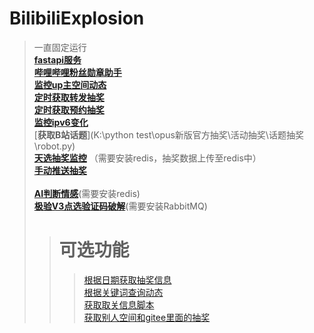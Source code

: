 # BilibiliExplosion

> 一直固定运行\
[__fastapi服务__](fastapi接口/请求代理_ver_database_fastapi.py)\
[__哔哩哔哩粉丝勋章助手__](github/哔哩哔哩粉丝勋章助手/main.py)\
[__监控up主空间动态__](fastapi接口/service/grpc_module/src/监控up动态/bili_dynamic_monitor.py)\
[__定时获取转发抽奖__](fastapi接口/service/opus新版官方抽奖/转发抽奖/定时获取所有动态以及发布充电和官方抽奖专栏.py)\
[__定时获取预约抽奖__](fastapi接口/service/opus新版官方抽奖/预约抽奖/etc/schedule_get_reserve_lot.py)\
[__监控ipv6变化__](K:\python测试专用\光猫测试\监控本地ip地址变化.py)\
[__获取B站话题__](K:\python test\opus新版官方抽奖\活动抽奖\话题抽奖\robot.py)
> \
[__天选抽奖监控__](K:\Bili_live_monitor\src\monitor.py) （需要安装redis，抽奖数据上传至redis中）\
[__手动推送抽奖__](K:\Bili_live_monitor\src\手动推送抽奖.py)\
> \
[__AI判断情感__](utl/机器学习/情感分析/情感分析.py)(需要安装redis)\
> [__极验V3点选验证码破解__](fastapi接口/service/grpc_module/Utils/MQClient/VoucherMQClient.py)(需要安装RabbitMQ)
>> # __可选功能__
> >> [根据日期获取抽奖信息](grpc获取动态\src\根据日期获取抽奖动态\getLotDynSortByDate.py)\
[根据关键词查询动态](grpc获取动态\src\获取特殊关键词动态\getKeyWordDynDetail.py)\
[获取取关信息脚本](取关脚本\获取取关列表.py)\
[获取别人空间和gitee里面的抽奖](github/my_operator/bili_upload/get_bili_upload.py)